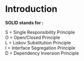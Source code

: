 # Introduction

**SOLID stands for :**

S = Single Responsibility Principle  
O = Open/Closed Principle  
L = Liskov Substitution Principle  
I  = Interface Segregation Principle  
D = Dependency Inversion Principle  
